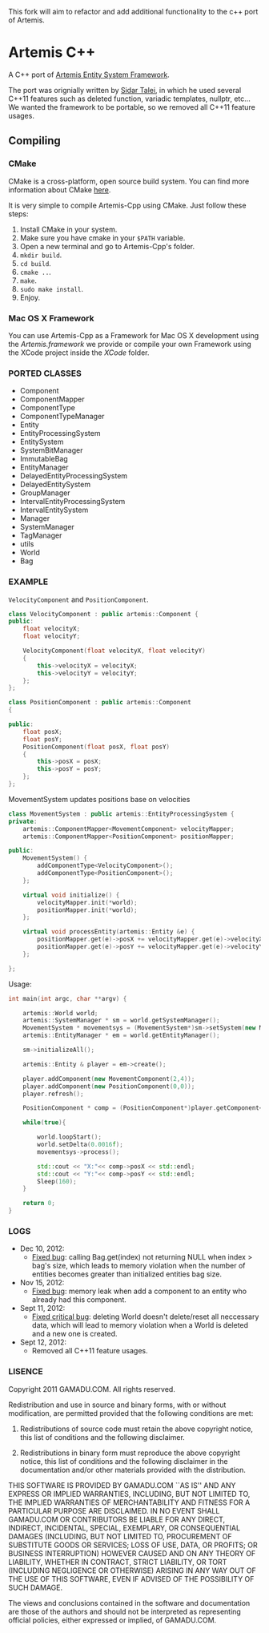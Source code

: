This fork will aim to refactor and add additional functionality to the c++ port of Artemis.

Artemis C++
===

A C++ port of [Artemis Entity System Framework](http://gamadu.com/artemis/tutorial.html).

The port was orignially written by [Sidar Talei](https://bitbucket.org/stalei/artemiscpp/src), in which he used several C++11 features such as deleted function, variadic templates, nullptr, etc…
We wanted the framework to be portable, so we removed all C++11 feature usages.

## Compiling

### CMake

CMake is a cross-platform, open source build system. You can find more information about CMake [here](https://www.google.es/url?sa=t&rct=j&q=&esrc=s&source=web&cd=1&cad=rja&ved=0CDcQFjAA&url=http%3A%2F%2Fwww.cmake.org%2F&ei=ZRhEUtGFA6el4ATa64HIBw&usg=AFQjCNEmd4p8aUoUmYlZxJdYtwYJnn1-cw&sig2=rna57CyVBIF9Oxh-i-_4FQ&bvm=bv.53217764,d.bGE).

It is very simple to compile Artemis-Cpp using CMake. Just follow these steps:

1. Install CMake in your system.
2. Make sure you have cmake in your `$PATH` variable.
3. Open a new terminal and go to Artemis-Cpp's folder.
4. `mkdir build`.
5. `cd build`.
6. `cmake ..`.
7. `make`.
8. `sudo make install`.
9. Enjoy.

### Mac OS X Framework

You can use Artemis-Cpp as a Framework for Mac OS X development using the _Artemis.framework_ we provide or compile your own Framework using the XCode project inside the _XCode_ folder.

### PORTED CLASSES

- Component
- ComponentMapper
- ComponentType
- ComponentTypeManager
- Entity
- EntityProcessingSystem
- EntitySystem
- SystemBitManager
- ImmutableBag
- EntityManager
- DelayedEntityProcessingSystem
- DelayedEntitySystem
- GroupManager
- IntervalEntityProcessingSystem
- IntervalEntitySystem
- Manager
- SystemManager
- TagManager
- utils
- World
- Bag

### EXAMPLE

`VelocityComponent` and `PositionComponent`.

``` cpp
class VelocityComponent : public artemis::Component {
public:
    float velocityX;
    float velocityY;

    VelocityComponent(float velocityX, float velocityY)
    {
        this->velocityX = velocityX;
        this->velocityY = velocityY;
    };
};

class PositionComponent : public artemis::Component
{

public:
    float posX;
    float posY;
    PositionComponent(float posX, float posY)
    {
        this->posX = posX;
        this->posY = posY;
    };
};
```
	
MovementSystem updates positions base on velocities

``` cpp
class MovementSystem : public artemis::EntityProcessingSystem {
private:
    artemis::ComponentMapper<MovementComponent> velocityMapper;
    artemis::ComponentMapper<PositionComponent> positionMapper;

public:
    MovementSystem() {
        addComponentType<VelocityComponent>();
        addComponentType<PositionComponent>();
    };

    virtual void initialize() {
        velocityMapper.init(*world);
        positionMapper.init(*world);
    };

    virtual void processEntity(artemis::Entity &e) {
        positionMapper.get(e)->posX += velocityMapper.get(e)->velocityX * world->getDelta();
        positionMapper.get(e)->posY += velocityMapper.get(e)->velocityY * world->getDelta();
    };

};
```
	
Usage:

``` cpp
int main(int argc, char **argv) {

    artemis::World world;
    artemis::SystemManager * sm = world.getSystemManager();
    MovementSystem * movementsys = (MovementSystem*)sm->setSystem(new MovementSystem());
    artemis::EntityManager * em = world.getEntityManager();

    sm->initializeAll();

    artemis::Entity & player = em->create();

    player.addComponent(new MovementComponent(2,4));
    player.addComponent(new PositionComponent(0,0));
    player.refresh();

    PositionComponent * comp = (PositionComponent*)player.getComponent<PositionComponent>();

    while(true){

        world.loopStart();
        world.setDelta(0.0016f);
        movementsys->process();

        std::cout << "X:"<< comp->posX << std::endl;
        std::cout << "Y:"<< comp->posY << std::endl;
        Sleep(160);
    }

    return 0;
}
```
### LOGS
- Dec 10, 2012:
	- [Fixed  bug](https://github.com/vinova/Artemis-Cpp/commit/449ee9d3167d6bdf8056a8da7554ebec016e5b65): calling Bag.get(index) not returning NULL when index > bag's size,
	which leads to memory violation when the number of entities becomes greater than initialized entities bag size.
- Nov 15, 2012:
	- [Fixed  bug](https://github.com/vinova/Artemis-Cpp/commit/fe291598b699cd283fc029ee727669b8e7a76e24): memory leak when add a component to an entity
	who already had this component.
- Sept 11, 2012:
	- [Fixed critical bug](https://github.com/vinova/Artemis-Cpp/commit/731d2c3e6f4afbd32e4d33f08f23373d62b91dd9): deleting World doesn't delete/reset all neccessary data,
which will lead to memory violation when a World is deleted and a new one is created.
- Sept 12, 2012:
	- Removed all C++11 feature usages.

### LISENCE

Copyright 2011 GAMADU.COM. All rights reserved.

Redistribution and use in source and binary forms, with or without modification, are
permitted provided that the following conditions are met:

1. Redistributions of source code must retain the above copyright notice, this list of
      conditions and the following disclaimer.

2. Redistributions in binary form must reproduce the above copyright notice, this list
      of conditions and the following disclaimer in the documentation and/or other materials
      provided with the distribution.

THIS SOFTWARE IS PROVIDED BY GAMADU.COM ``AS IS'' AND ANY EXPRESS OR IMPLIED
WARRANTIES, INCLUDING, BUT NOT LIMITED TO, THE IMPLIED WARRANTIES OF MERCHANTABILITY AND
FITNESS FOR A PARTICULAR PURPOSE ARE DISCLAIMED. IN NO EVENT SHALL GAMADU.COM OR
CONTRIBUTORS BE LIABLE FOR ANY DIRECT, INDIRECT, INCIDENTAL, SPECIAL, EXEMPLARY, OR
CONSEQUENTIAL DAMAGES (INCLUDING, BUT NOT LIMITED TO, PROCUREMENT OF SUBSTITUTE GOODS OR
SERVICES; LOSS OF USE, DATA, OR PROFITS; OR BUSINESS INTERRUPTION) HOWEVER CAUSED AND ON
ANY THEORY OF LIABILITY, WHETHER IN CONTRACT, STRICT LIABILITY, OR TORT (INCLUDING
NEGLIGENCE OR OTHERWISE) ARISING IN ANY WAY OUT OF THE USE OF THIS SOFTWARE, EVEN IF
ADVISED OF THE POSSIBILITY OF SUCH DAMAGE.

The views and conclusions contained in the software and documentation are those of the
authors and should not be interpreted as representing official policies, either expressed
or implied, of GAMADU.COM.
